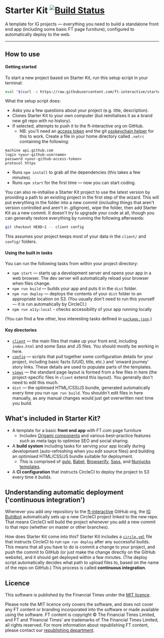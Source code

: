 # Starter Kit [![Build Status][circle-image]][circle-url]

A template for IG projects — everything you need to build a standalone front end app (including some basic FT page furniture), configured to automatically deploy to the web.

---

## How to use

#### Getting started

To start a new project based on Starter Kit, run this setup script in your terminal:

```sh
eval "$(curl -s https://raw.githubusercontent.com/ft-interactive/starter-kit/master/install)"
```

What the setup script does:

- Asks you a few questions about your project (e.g. title, description).
- Clones Starter Kit to your own computer (but reinitialises it as a brand new git repo with no history).
- If selected, attempts to push it to the ft-interactive org on GitHub.
  - NB. you'll need an [access token](https://github.com/settings/tokens) and the git [osxkeychain helper](https://help.github.com/articles/caching-your-github-password-in-git/) for this to work. Create a file in your home directory called `.netrc` containing the following:
```
machine api.github.com
login <your-github-username>
password <your-github-access-token>
protocol https
```
- Runs `npm install` to grab all the dependencies (this takes a few minutes).
- Runs `npm start` for the first time — now you can start coding.

You can also re-initialise a Starter Kit project to use the latest version by providing a path
to an existing project in the first step of the wizard. This will put everything in the folder into
a new commit (*including* things that aren't version controlled and aren't in .gitignore), wipe the
folder, then add Starter Kit as a new commit. It doesn't try to upgrade your code at all, though
you can generally restore everything by running the following afterwards:

```bash
git checkout HEAD~1 -- client config
```
This assumes your project keeps most of your data in the `client/` and `config/` folders.

#### Using the built in tasks

You can run the following tasks from within your project directory:

- `npm start` — starts up a development server and opens your app in a web browser. The dev server will automatically reload your browser when files change.
- `npm run build` — builds your app and puts it in the `dist` folder.
- `npm run deploy` — deploys the contents of your `dist` folder to an appropriate location on S3. (You usually don't need to run this yourself — it is run automatically by CircleCI.)
- `npm run a11y:local` - checks accessibility of your app running locally

(You can find a few other, less interesting tasks defined in [`package.json`](package.json).)

#### Key directories

- [`client`](client) — the main files that make up your front end, including `index.html` and some Sass and JS files. You should mostly be working in here.
- [`config`](config) — scripts that pull together some configuration details for your project, including basic facts (UUID, title, etc.) and 'onward journey' story links. These details are used to populate parts of the templates.
- [`views`](views) — the standard page layout is formed from a few files in here (the project-specific files in `client` extend this layout). You generally don't need to edit this much.
- `dist` — the optimsed HTML/CSS/JS bundle, generated automatically every time you run `npm run build`. You shouldn't edit files in here manually, as any manual changes would just get overwritten next time you build.

## What's included in Starter Kit?

- A template for a basic **front end app** with FT.com page furniture
  - Includes [Origami components](https://origami-bower-registry.ft.com/components) and various best-practice features such as meta tags to optimise SEO and social sharing.
- A **build system** including tasks for serving your app locally during development (auto-refreshing when you edit source files) and building an optimised HTML/CSS/JS bundle suitable for deployment.
  - This is comprised of [gulp](http://gulpjs.com/), [Babel](https://babeljs.io/docs/learn-es2015/), [Browserify](http://browserify.org/), [Sass](https://github.com/sass/node-sass), and [Nunjucks templates](https://mozilla.github.io/nunjucks/templating.html).
- A **CI configuration** that instructs CircleCI to deploy the project to S3 every time it builds.

## Understanding automatic deployment ('continuous integration')

Whenever you add _any_ repository to the [ft-interactive](https://github.com/ft-interactive) GitHub org, the [IG Buildbot](https://github.com/ft-interactive/ft-ig-github-project-manager) automatically sets up a new CircleCI project linked to the new repo. That means CircleCI will build the project whenever you add a new commit to that repo (whether on master or other branches).

How does Starter Kit come into this? Starter Kit includes a [`circle.yml`](circle.yml) file that instructs CircleCI to run `npm run deploy` after any successful builds. This means that all you have to do is commit a change to your project, and push the commit to GitHub (or just make the change directly on the GitHub website), and it should get deployed within a few minutes. (The deploy script automatically decides what path to upload files to, based on the name of the repo on GitHub.) This process is called **continuous integration**.

## Licence

This software is published by the Financial Times under the [MIT licence](https://opensource.org/licenses/MIT).

Please note the MIT licence only covers the software, and does not cover any FT content or branding incorporated into the software or made available using the software. FT content is copyright © The Financial Times Limited, and FT and ‘Financial Times’ are trademarks of The Financial Times Limited, all rights reserved. For more information about republishing FT content, please contact our [republishing department](https://ft.com/republishing).

<!-- badge URLs -->
[circle-url]: https://circleci.com/gh/ft-interactive/starter-kit
[circle-image]: https://circleci.com/gh/ft-interactive/starter-kit/tree/master.svg?style=shield

[dependencyci-url]: https://dependencyci.com/github/ft-interactive/starter-kit
[dependencyci-image]: https://dependencyci.com/github/ft-interactive/starter-kit/badge
